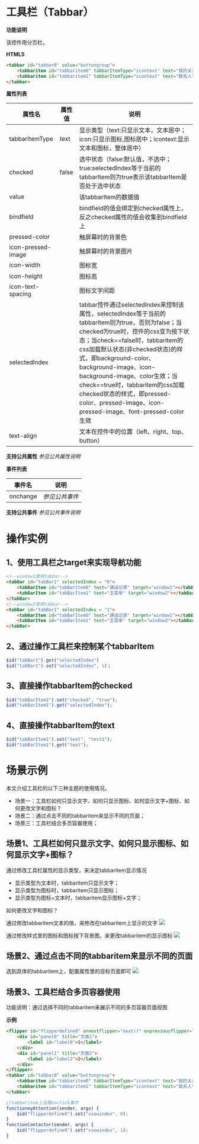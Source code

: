 



# 工具栏（Tabbar）

**功能说明**

该控件用分页栏。

**HTML5**
```html
<tabbar id="tabbar0" value="buttongroup">
	<tabbaritem id="tabbaritem0" tabbarItemType="icontext" text="我的关注" hecked="true"/>
	<tabbaritem id="tabbaritem1" tabbarItemType="icontext" text="联系人"/>
</tabbar>
```

**属性列表**

| 属性名 | 属性值 | 说明 |
| ------------ | ------------ | ------------ |
| tabbarItemType | text | 显示类型（text:只显示文本，文本居中；icon:只显示图标,图标居中；icontext:显示文本和图标，整体居中） |
| checked | false | 选中状态（false:默认值，不选中；true:selectedIndex等于当前的tabbarItem则为true表示该tabbarItem是否处于选中状态 |
| value |   | 该tabbarItem的数据值 |
| bindfield |   | bindfield的值会绑定到checked属性上，反之checked属性的值会收集到bindfield上 |
| pressed-color |   | 触屏幕时的背景色 |
| icon-pressed-image |   | 触屏幕时的背景图片 |
| icon-width |   | 图标宽 |
| icon-height |   | 图标高 |
| icon-text-spacing |   | 图标文字间距 |
| selectedIndex |   | tabbar控件通过selectedIndex来控制该属性，selectedIndex等于当前的tabbarItem则为true，否则为false；当checked为true时，控件的css变为按下状态；当check==false时，tabbaritem的css加载默认状态(非checked状态)的样式，即background-color、background-image、icon-background-image、color生效；当check==true时，tabbaritem的css加载checked状态的样式，即pressed-color、pressed-image、icon-pressed-image、font-pressed-color生效 |
| text-align |   | 文本在控件中的位置（left、right、top、button） |

**支持公共属性**
*参见公共属性说明*

**事件列表**

| 事件名 | 说明 |
| ------------ | ------------ |
| onchange | *参见公共事件* |

**支持公共事件**
*参见公共事件说明*

# 操作实例

## 1、使用工具栏之target来实现导航功能
```html
<!--window1使用tabbar-->
<tabBar id="tabBar1" selectedIndex = "0">
	<tabBarItem id="tabBarItem0" text="通话记录" target="window1"></tabBarItem>
	<tabBarItem id="tabBarItem1" text="主菜单" target="window2"></tabBarItem>
</tabBar>
<!--window2使用tabbar-->
<tabBar id="tabBar1" selectedIndex = "1">
	<tabBarItem id="tabBarItem0" text="通话记录" target="window1"></tabBarItem>
	<tabBarItem id="tabBarItem1" text="主菜单" target="window2"></tabBarItem>
</tabBar>
```

## 2、通过操作工具栏来控制某个tabbarItem
```javascript
$id("tabBar1").get("selectedIndex")
$id("tabBar1").set("selectedIndex", 1)；
```

## 3、直接操作tabbarItem的checked
```javascript
$id("tabBarItem1").set("checked", "true");
$id("tabBarItem1").get("selectedIndex");
```

## 4、直接操作tabbarItem的text
```javascript
$id("tabBarItem1").set("text", "test1");
$id("tabBarItem1").get("text");
```

# 场景示例

本文介绍工具栏的以下三种主题的使用情况。

- 场景一：工具栏如何只显示文字、如何只显示图标、如何显示文字+图标、如何更改文字和图标？
- 场景二：通过点击不同的tabbaritem来显示不同的页面；
- 场景三：工具栏结合多页容器使用；

## 场景1、工具栏如何只显示文字、如何只显示图标、如何显示文字+图标？

通过修改工具栏属性的显示类型，来决定tabbaritem显示情况

- 显示类型为文本时，tabbaritem只显示文字；
- 显示类型为图标时，tabbaritem只显示图标；
- 显示类型为图标+文本时，tabbaritem显示图标+文字；

如何更改文字和图标？

通过修改tabbaritem文本的值，来修改在tabbaritem上显示的文字
![](http://mobile.yyuap.com/UAPMobile/UEditor/jsp/upload/image/20150312/1426136894654049356.jpg)

通过修改样式里的图标和图标按下背景图，来更改tabbaritem的显示图标
![](http://mobile.yyuap.com/UAPMobile/UEditor/jsp/upload/image/20150312/1426136894763067082.jpg)

## 场景2、通过点击不同的tabbaritem来显示不同的页面

选到具体的tabbaritem上，配置属性里的目标页面即可
![](http://mobile.yyuap.com/UAPMobile/UEditor/jsp/upload/image/20150312/1426136894826098780.jpg)

## 场景3、工具栏结合多页容器使用

功能说明：通过选择不同的tabbaritem来展示不同的多页容器页面视图

**示例**
```html
<flipper id="flipperdefine0" onnextflipper="next()" onpreviousflipper="previous()" viewindex="0">
	<div id="panel0" title="页面1">
		<label id="label0">1</label>
	</div>
	<div id="panel1" title="页面2">
		<label id="label2">2</label>
	</div>
</flipper>
<tabbar id="tabbar0" value="buttongroup">
	<tabbaritem id="tabbaritem0" tabbarItemType="icontext" text="我的关注" class="tabitemclass" onclick="myAttention()" checked="true"/>
	<tabbaritem id="tabbaritem1" tabbarItemType="icontext" text="联系人" class="tabitemclass" onclick="Contactor()"/>
</tabbar>
```

```javascript
//tabbaritem上设置onclick事件
functionmyAttention(sender, args) {
	$id("flipperdefine0").set("viewindex", 0);
}
functionContactor(sender, args) {
	$id("flipperdefine0").set("viewindex", 1);
}
```
